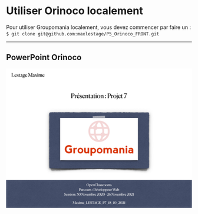 # Utiliser Orinoco localement

Pour utiliser Groupomania localement, vous devez commencer par faire un :  
`$ git clone git@github.com:maxlestage/P5_Orinoco_FRONT.git`

---

## PowerPoint Orinoco

![PowerPoint Orinoco](https://github.com/maxlestage/Maxime_LESTAGE_P7_18_10_2021/blob/master/PowerPoint/Groupomania_P7_.jpg)